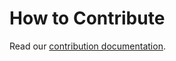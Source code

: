 # How to Contribute

Read our [contribution documentation](https://docs.theholocron.dev/contributing/).

